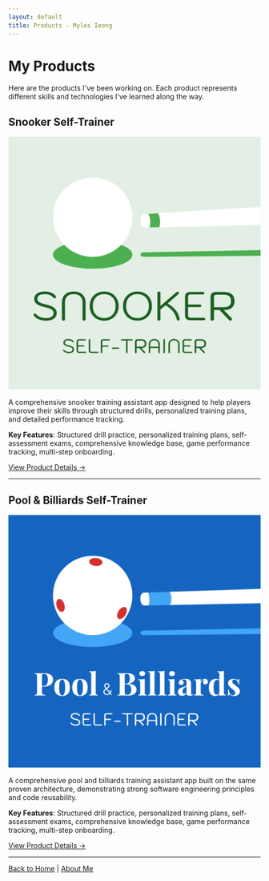 ```yaml
---
layout: default
title: Products - Myles Ieong
---
```


# My Products

Here are the products I've been working on. Each product represents different skills and technologies I've learned along the way.


## Snooker Self-Trainer

![Snooker Self-Trainer Logo](/assets/images/logo_snooker.png)

A comprehensive snooker training assistant app designed to help players improve their skills through structured drills, personalized training plans, and detailed performance tracking.

**Key Features**: Structured drill practice, personalized training plans, self-assessment exams, comprehensive knowledge base, game performance tracking, multi-step onboarding.

[View Product Details →](/products/snooker-self-trainer)

---

## Pool & Billiards Self-Trainer

![Pool & Billiards Self-Trainer Logo](/assets/images/logo_pool&biiliards.png)

A comprehensive pool and billiards training assistant app built on the same proven architecture, demonstrating strong software engineering principles and code reusability.

**Key Features**: Structured drill practice, personalized training plans, self-assessment exams, comprehensive knowledge base, game performance tracking, multi-step onboarding.

[View Product Details →](/products/pool-billiards-self-trainer)

---

[Back to Home](/) | [About Me](/about) 